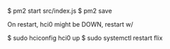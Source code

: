 $ pm2 start src/index.js
$ pm2 save

On restart, hci0 might be DOWN, restart w/

$ sudo hciconfig hci0 up
$ sudo systemctl restart flix
